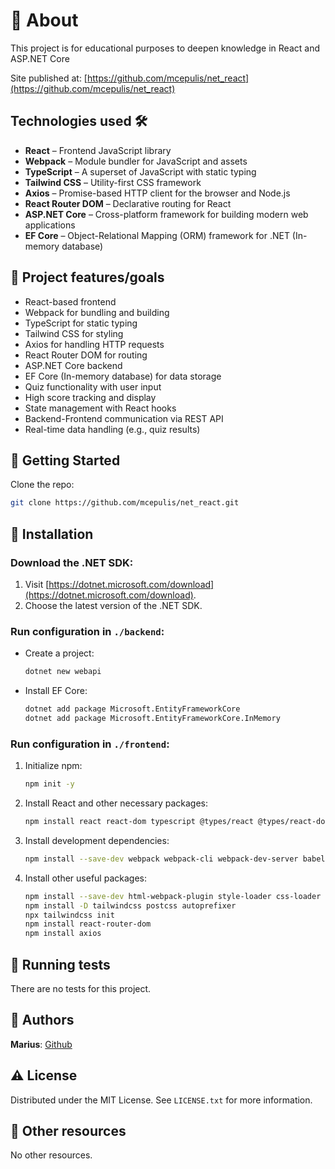# 🌟 About

This project is for educational purposes to deepen knowledge in React and ASP.NET Core

Site published at: [https://github.com/mcepulis/net_react](https://github.com/mcepulis/net_react)

## Technologies used 🛠️

- **React** – Frontend JavaScript library
- **Webpack** – Module bundler for JavaScript and assets
- **TypeScript** – A superset of JavaScript with static typing
- **Tailwind CSS** – Utility-first CSS framework
- **Axios** – Promise-based HTTP client for the browser and Node.js
- **React Router DOM** – Declarative routing for React
- **ASP.NET Core** – Cross-platform framework for building modern web applications
- **EF Core** – Object-Relational Mapping (ORM) framework for .NET (In-memory database)

## 🎯 Project features/goals

- React-based frontend
- Webpack for bundling and building
- TypeScript for static typing
- Tailwind CSS for styling
- Axios for handling HTTP requests
- React Router DOM for routing
- ASP.NET Core backend
- EF Core (In-memory database) for data storage
- Quiz functionality with user input
- High score tracking and display
- State management with React hooks
- Backend-Frontend communication via REST API
- Real-time data handling (e.g., quiz results)

## 🧬 Getting Started

Clone the repo:
```bash
git clone https://github.com/mcepulis/net_react.git
```

## 🏃 Installation

### **Download the .NET SDK**:
1. Visit [https://dotnet.microsoft.com/download](https://dotnet.microsoft.com/download).
2. Choose the latest version of the .NET SDK.

### **Run configuration in `./backend`**:
- Create a project:
  ```bash
  dotnet new webapi
  ```
- Install EF Core:
  ```bash
  dotnet add package Microsoft.EntityFrameworkCore
  dotnet add package Microsoft.EntityFrameworkCore.InMemory
  ```

### **Run configuration in `./frontend`**:
1. Initialize npm:
   ```bash
   npm init -y
   ```
2. Install React and other necessary packages:
   ```bash
   npm install react react-dom typescript @types/react @types/react-dom
   ```
3. Install development dependencies:
   ```bash
   npm install --save-dev webpack webpack-cli webpack-dev-server babel-loader @babel/core @babel/preset-env @babel/preset-react typescript ts-loader
   ```
4. Install other useful packages:
   ```bash
   npm install --save-dev html-webpack-plugin style-loader css-loader
   npm install -D tailwindcss postcss autoprefixer
   npx tailwindcss init
   npm install react-router-dom
   npm install axios
   ```

## 🧪 Running tests

There are no tests for this project.

## 🎅 Authors

**Marius**: [Github](https://github.com/mcepulis)

## ⚠️ License

Distributed under the MIT License. See `LICENSE.txt` for more information.

## 🔗 Other resources

No other resources.

